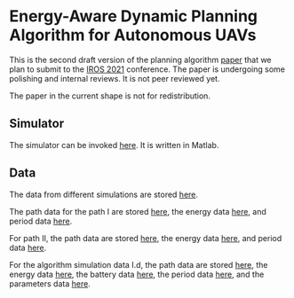 # Energy-Aware Dynamic Planning Algorithm for Autonomous UAVs

This is the second draft version of the planning algorithm [paper](pdf/iros-2021.pdf) that we plan to submit to the [IROS 2021](https://www.iros2021.org/) conference. The paper is undergoing some polishing and internal reviews. It is not peer reviewed yet.

The paper in the current shape is not for redistribution.


## Simulator

The simulator can be invoked [here](scripts/SIM8.m). It is written in Matlab.

## Data

The data from different simulations are stored [here](data/simulation3).

The path data for the path I are stored [here](data/simulation3/raw5/new_physics/static/position_simulation3Ds.csv), the energy data [here](data/simulation3/raw5/new_physics/static/energy_simulation3Ds.csv), and period data [here](data/simulation3/raw5/new_physics/static/perioddata_simulation3Ds.csv). 

For path II, the path data are stored [here](data/simulation3/raw1/new_physics/static/position_simulation3s.csv), the energy data [here](data/simulation3/raw1/new_physics/static/energy_simulation3s.csv), and period data [here](data/simulation3/raw1/new_physics/static/perioddata_simulation3s.csv).

For the algorithm simulation data I.d, the path data are stored [here](data/simulation3/raw5/new_physics/dynamic/position_simulation3D.csv), the energy data [here](data/simulation3/raw5/new_physics/dynamic/energy_simulation3D.csv), the battery data [here](data/simulation3/raw5/new_physics/dynamic/bat_simulation3D.csv),  the period data [here](data/simulation3/raw5/new_physics/dynamic/perioddata_simulation3D.csv), and the parameters data [here](data/simulation3/raw5/new_physics/dynamic/ctl_simulation3D.csv).


